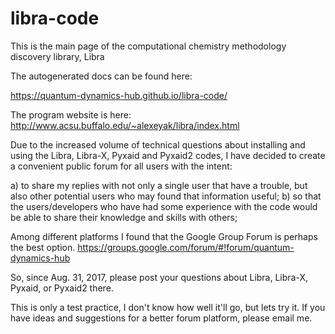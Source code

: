 # libra-code
This is the main page of the computational chemistry methodology discovery library, Libra

The autogenerated docs can be found here:

https://quantum-dynamics-hub.github.io/libra-code/

The program website is here:
http://www.acsu.buffalo.edu/~alexeyak/libra/index.html


Due to the increased volume of technical questions about installing and using the 
Libra, Libra-X, Pyxaid and Pyxaid2 codes, I have decided to create a convenient public forum 
for all users with the intent:

a) to share my replies with not only a single user that have a trouble, but also other
potential users who may found that information useful;
b) so that the users/developers who have had some experience with the code would be able to share their
knowledge and skills with others;

Among different platforms I found that the Google Group Forum is perhaps the best option.
https://groups.google.com/forum/#!forum/quantum-dynamics-hub

So, since Aug. 31, 2017, please post your questions about Libra, Libra-X, Pyxaid, or Pyxaid2 there.

This is only a test practice, I don't know how well it'll go, but lets try it. If you have ideas and suggestions for 
a better forum platform, please email me. 
